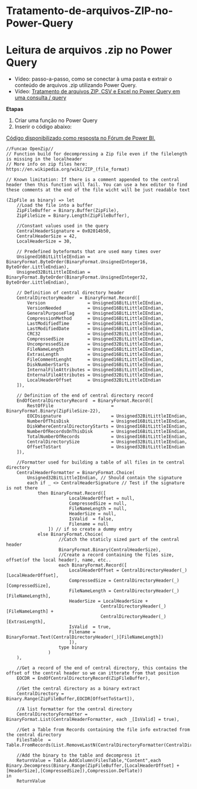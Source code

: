 # Tratamento-de-arquivos-ZIP-no-Power-Query

# Leitura de arquivos .zip no Power Query
- Vídeo: passo-a-passo, como se conectar à uma pasta e extrair o conteúdo de arquivos .zip utilizando Power Query.
- Vídeo: [Tratamento de arquivos ZIP, CSV e Excel no Power Query em uma consulta / query](https://youtu.be/ke4T_yvMh4U?si=ezCi8e6y53W7-G4v "Tratamento de arquivos ZIP, CSV e Excel no Power Query em uma consulta / query")

**Etapas**
1. Criar uma função no Power Query
2. Inserir o código abaixo:

[Código disponibilizado como resposta no Fórum de Power BI.](https://community.fabric.microsoft.com/t5/Community-Blog/PowerQuery-Decompress-zip-Files/bc-p/3154682 "Código disponibilizado como resposta no Fórum de Power BI.")


    //Funcao OpenZip//
    // Function build for decompressing a Zip file even if the filelength is missing in the localheader
    // More info on zip files here: https://en.wikipedia.org/wiki/ZIP_(file_format)
    
    // Known limitation: If there is a comment appended to the central header then this function will fail. You can use a hex editor to find these comments at the end of the file wicht will be just readable text  
    
    (ZipFile as binary) => let
        //Load the file into a buffer
        ZipFileBuffer = Binary.Buffer(ZipFile),
        ZipFileSize = Binary.Length(ZipFileBuffer),
    
        //Constant values used in the query
        CentralHeaderSignature = 0x02014b50,
        CentralHeaderSize = 42,
        LocalHeaderSize = 30,
    
        // Predefined byteformats that are used many times over 
        Unsigned16BitLittleIEndian = BinaryFormat.ByteOrder(BinaryFormat.UnsignedInteger16, ByteOrder.LittleEndian),
        Unsigned32BitLittleIEndian = BinaryFormat.ByteOrder(BinaryFormat.UnsignedInteger32, ByteOrder.LittleEndian),
    
        // Definition of central directory header
        CentralDirectoryHeader  = BinaryFormat.Record([
            Version                = Unsigned16BitLittleIEndian,
            VersionNeeded          = Unsigned16BitLittleIEndian,
            GeneralPurposeFlag     = Unsigned16BitLittleIEndian,
            CompressionMethod      = Unsigned16BitLittleIEndian,
            LastModifiedTime       = Unsigned16BitLittleIEndian,
            LastModifiedDate       = Unsigned16BitLittleIEndian,
            CRC32                  = Unsigned32BitLittleIEndian,
            CompressedSize         = Unsigned32BitLittleIEndian,
            UncompressedSize       = Unsigned32BitLittleIEndian,
            FileNameLength         = Unsigned16BitLittleIEndian,
            ExtrasLength           = Unsigned16BitLittleIEndian,
            FileCommentLenght      = Unsigned16BitLittleIEndian,
            DiskNumberStarts       = Unsigned16BitLittleIEndian,
            InternalFileAttributes = Unsigned16BitLittleIEndian,
            EnternalFileAttributes = Unsigned32BitLittleIEndian,
            LocalHeaderOffset      = Unsigned32BitLittleIEndian
        ]),
    
        // Definition of the end of central directory record
        EndOfCentralDirectoryRecord  = BinaryFormat.Record([
            RestOfFile                      = BinaryFormat.Binary(ZipFileSize-22), 
            EOCDsignature                   = Unsigned32BitLittleIEndian,
            NumberOfThisDisk                = Unsigned16BitLittleIEndian,
            DiskWhereCentralDirectoryStarts = Unsigned16BitLittleIEndian,
            NumberOfRecordsOnThisDisk       = Unsigned16BitLittleIEndian,
            TotalNumberOfRecords            = Unsigned16BitLittleIEndian,
            CentralDirectorySize            = Unsigned32BitLittleIEndian,
            OffsetToStart                   = Unsigned32BitLittleIEndian
        ]),
    
        //Formatter used for building a table of all files in te central directory
        CentralHeaderFormatter = BinaryFormat.Choice(
            Unsigned32BitLittleIEndian, // Should contain the signature
            each if _ <> CentralHeaderSignature // Test if the signature is not there
                then BinaryFormat.Record([
                            LocalHeaderOffset = null,
                            CompressedSize = null,
                            FileNameLength = null,
                            HeaderSize = null,
                            IsValid  = false,
                            Filename = null
                    ]) // if so create a dummy entry 
                else BinaryFormat.Choice(
                        //Catch the staticly sized part of the central header
                        BinaryFormat.Binary(CentralHeaderSize),   
                        //Create a record containing the files size, offset(of the local header), name, etc.. 
                        each BinaryFormat.Record([ 
                            LocalHeaderOffset = CentralDirectoryHeader(_)[LocalHeaderOffset],
                            CompressedSize = CentralDirectoryHeader(_)[CompressedSize],
                            FileNameLength = CentralDirectoryHeader(_)[FileNameLength],
                            HeaderSize = LocalHeaderSize + 
                                        CentralDirectoryHeader(_)[FileNameLength] + 
                                        CentralDirectoryHeader(_)[ExtrasLength],
                            IsValid  = true,
                            Filename = BinaryFormat.Text(CentralDirectoryHeader(_)[FileNameLength])
                            ]),
                        type binary 
                    )
        ),
    
        //Get a record of the end of central directory, this contains the offset of the central header so we can itterate from that position
        EOCDR = EndOfCentralDirectoryRecord(ZipFileBuffer),
    
        //Get the central directory as a binary extract
        CentralDirectory = Binary.Range(ZipFileBuffer,EOCDR[OffsetToStart]),
    
        //A list formatter for the central directory  
        CentralDirectoryFormatter = BinaryFormat.List(CentralHeaderFormatter, each _[IsValid] = true),
    
        //Get a Table from Records containing the file info extracted from the central directory
        FilesTable  = Table.FromRecords(List.RemoveLastN(CentralDirectoryFormatter(CentralDirectory),1)),
        
        //Add the binary to the table and decompress it
        ReturnValue = Table.AddColumn(FilesTable,"Content",each Binary.Decompress(Binary.Range(ZipFileBuffer,[LocalHeaderOffset] + [HeaderSize],[CompressedSize]),Compression.Deflate))
    in
        ReturnValue
